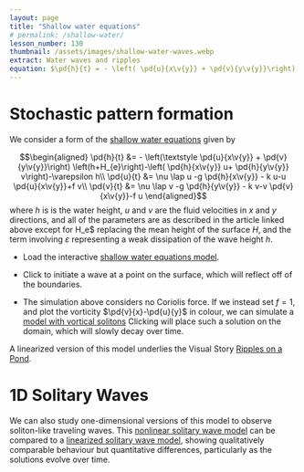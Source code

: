```yaml
---
layout: page
title: "Shallow water equations"
# permalink: /shallow-water/
lesson_number: 130
thumbnail: /assets/images/shallow-water-waves.webp
extract: Water waves and ripples
equation: $\pd{h}{t} = - \left( \pd{u}{x\v{y}} + \pd{v}{y\v{y}}\right) \left(h+H_{e}\right)-\left( \pd{h}{x\v{y}} u+ \pd{h}{y\v{y}} v\right)$
---
```



# Stochastic pattern formation

We consider a form of the [shallow water equations](https://en.wikipedia.org/wiki/Shallow_water_equations) given by

$$\begin{aligned}
      \pd{h}{t} &= - \left(\textstyle \pd{u}{x\v{y}} +  \pd{v}{y\v{y}}\right) \left(h+H_{e}\right)-\left( \pd{h}{x\v{y}} u+ \pd{h}{y\v{y}} v\right)-\varepsilon h\\
      \pd{u}{t} &= \nu \lap u -g \pd{h}{x\v{y}} - k u-u  \pd{u}{x\v{y}}+f v\\
      \pd{v}{t} &= \nu \lap v -g  \pd{h}{y\v{y}} - k v-v  \pd{v}{x\v{y}}-f u
    \end{aligned}$$
where $h$ is is the water height, $u$ and $v$ are the fluid velocities in $x$ and $y$ directions, and all of the parameters are as described in the article linked above except for H_e$ replacing the mean height of the surface $H$, and the term involving $\varepsilon$ representing a weak dissipation of the wave height $h$.

* Load the interactive [shallow water equations model](/sim/?preset=ShallowWaterEqns).

* Click to initiate a wave at a point on the surface, which will reflect off of the boundaries.

* The simulation above considers no Coriolis force. If we instead set $f=1$, and plot the vorticity $\pd{v}{x}-\pd{u}{y}$ in colour, we can simulate a [model with vortical solitons]((/sim/?preset=ShallowWaterEqnsVorticalSolitons).) Clicking will place such a solution on the domain, which will slowly decay over time.

A linearized version of this model underlies the Visual Story [Ripples on a Pond](/visual-stories/ripples).

# 1D Solitary Waves

We can also study one-dimensional versions of this model to observe soliton-like traveling waves. This [nonlinear solitary wave model](/sim/?preset=1DShallowWaterEqns) can be compared to a [linearized solitary wave model](/sim/?preset=1DShallowWaterEqns), showing qualitatively comparable behaviour but quantitative differences, particularly as the solutions evolve over time.
